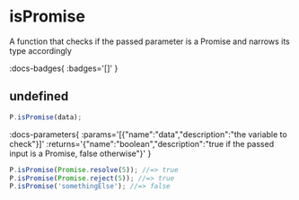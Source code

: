 # isPromise

A function that checks if the passed parameter is a Promise and narrows its type accordingly

:docs-badges{ :badges='[]' }


## undefined

```js [light]
P.isPromise(data);
```

:docs-parameters{ :params='[{"name":"data","description":"the variable to check"}]' :returns='{"name":"boolean","description":"true if the passed input is a Promise, false otherwise"}' }

```js
P.isPromise(Promise.resolve(5)); //=> true
P.isPromise(Promise.reject(5)); //=> true
P.isPromise('somethingElse'); //=> false
```